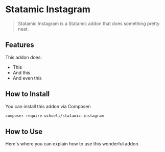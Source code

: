 # Statamic Instagram

> Statamic Instagram is a Statamic addon that does something pretty neat.

## Features

This addon does:

- This
- And this
- And even this

## How to Install

You can install this addon via Composer:

``` bash
composer require uchueli/statamic-instagram
```

## How to Use

Here's where you can explain how to use this wonderful addon.
